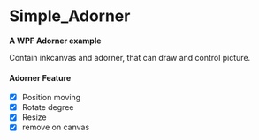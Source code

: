 # Simple_Adorner
**A WPF Adorner example**

Contain inkcanvas and adorner, that can draw and control picture.
#### Adorner Feature

- [x] Position moving
- [x] Rotate degree
- [x] Resize
- [x] remove on canvas
